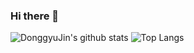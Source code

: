 ### Hi there 👋

![DonggyuJin's github stats](https://github-readme-stats.vercel.app/api?username=DonggyuJin&show_icons=true&theme=tokyonight)
![Top Langs](https://github-readme-stats.vercel.app/api/top-langs/?username=DonggyuJin&layout=compact&theme=tokyonight)
